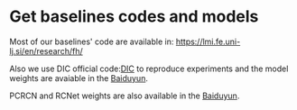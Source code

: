 # Get baselines codes and models

Most of our baselines' code are available in: https://lmi.fe.uni-lj.si/en/research/fh/

Also we use DIC official code:[DIC](https://github.com/Maclory/Deep-Iterative-Collaboration) to reproduce experiments and the model weights are avaiable in the [Baiduyun](https://pan.baidu.com/s/1vZH1Wvg-rfC6e0ckP6rQ1g?pwd=y7ns).

PCRCN and RCNet weights are also available in the  [Baiduyun](https://pan.baidu.com/s/1vZH1Wvg-rfC6e0ckP6rQ1g?pwd=y7ns).

